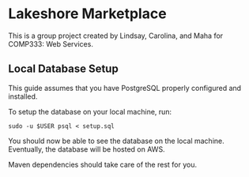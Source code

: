 # Lakeshore Marketplace

This is a group project created by Lindsay, Carolina, and Maha for COMP333: Web Services.

## Local Database Setup

This guide assumes that you have PostgreSQL properly configured and installed.

To setup the database on your local machine, run: 
```
sudo -u $USER psql < setup.sql
```

You should now be able to see the database on the local machine. Eventually, the database will be hosted on AWS.

Maven dependencies should take care of the rest for you. 